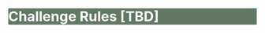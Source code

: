 <br>
<br>
<div class="widewrapper pagetitle">
  <div class="container" style="background-color:#617863">
    <h1 style="color:white;">Challenge Rules [TBD]</h1>
  </div>
</div>
<br>